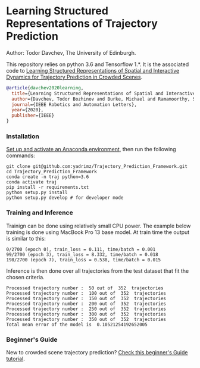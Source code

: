 # Learning Structured Representations of Trajectory Prediction
Author: Todor Davchev, The University of Edinburgh.

This repository relies on python 3.6 and Tensorflow 1.*. It is the associated code to [Learning Structured Representations of Spatial and Interactive Dynamics for Trajectory Prediction in Crowded Scenes](https://arxiv.org/abs/1911.13044).

```bibtex
@article{davchev2020learning,
  title={Learning Structured Representations of Spatial and Interactive Dynamics for Trajectory Prediction in Crowded Scenes},
  author={Davchev, Todor Bozhinov and Burke, Michael and Ramamoorthy, Subramanian},
  journal={IEEE Robotics and Automation Letters},
  year={2020},
  publisher={IEEE}
}
```

### Installation

[Set up and activate an Anaconda environment](https://github.com/CSTR-Edinburgh/mlpractical/blob/mlp2017-8/master/notes/environment-set-up.md), then run the following commands:
```
git clone git@github.com:yadrimz/Trajectory_Prediction_Framework.git
cd Trajectory_Prediction_Framework
conda create -n traj python=3.6
conda activate traj
pip install -r requirements.txt
python setup.py install
python setup.py develop # for developer mode
```

### Training and Inference
Trainign can be done using relatively small CPU power. The example below training is done using MacBook Pro 13 base model. At train time the output is similar to this:
```
0/2700 (epoch 0), train_loss = 0.111, time/batch = 0.001
99/2700 (epoch 3), train_loss = 8.332, time/batch = 0.018
198/2700 (epoch 7), train_loss = 0.538, time/batch = 0.015
```
Inference is then done over all trajectories from the test dataset that fit the chosen criteria.
```
Processed trajectory number :  50 out of  352  trajectories
Processed trajectory number :  100 out of  352  trajectories
Processed trajectory number :  150 out of  352  trajectories
Processed trajectory number :  200 out of  352  trajectories
Processed trajectory number :  250 out of  352  trajectories
Processed trajectory number :  300 out of  352  trajectories
Processed trajectory number :  350 out of  352  trajectories
Total mean error of the model is  0.10521254192652005
```

### Beginner's Guide

New to crowded scene trajectory prediction? [Check this beginner's Guide tutorial](https://github.com/tdavchev/Stochastic-Futures-Prediction).
